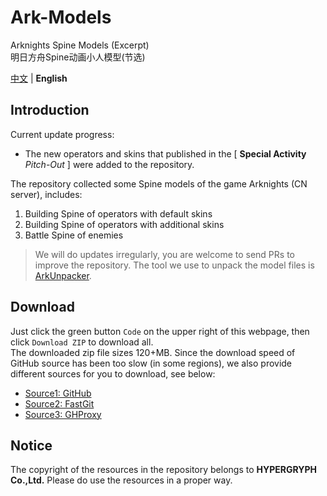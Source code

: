 Ark-Models
==========
Arknights Spine Models (Excerpt)  
明日方舟Spine动画小人模型(节选)  

[中文](README.md) | **English**

## Introduction
Current update progress:
- The new operators and skins that published in the [ **Special Activity** *Pitch-Out* ] were added to the repository.

The repository collected some Spine models of the game Arknights (CN server), includes:
1. Building Spine of operators with default skins
2. Building Spine of operators with additional skins
3. Battle Spine of enemies

> We will do updates irregularly, you are welcome to send PRs to improve the repository. The tool we use to unpack the model files is [ArkUnpacker](https://github.com/isHarryh/Ark-Unpacker).

## Download
Just click the green button `Code` on the upper right of this webpage, then click `Download ZIP` to download all.  
The downloaded zip file sizes 120+MB. Since the download speed of GitHub source has been too slow (in some regions), we also provide different sources for you to download, see below:
- [Source1: GitHub](https://github.com/isHarryh/Ark-Models/archive/refs/heads/main.zip)
- [Source2: FastGit](https://download.fastgit.org/isHarryh/Ark-Models/archive/refs/heads/main.zip)
- [Source3: GHProxy](https://ghproxy.com/?q=https%3A%2F%2Fgithub.com%2FisHarryh%2FArk-Models%2Farchive%2Frefs%2Fheads%2Fmain.zip)

## Notice
The copyright of the resources in the repository belongs to **HYPERGRYPH Co.,Ltd.** Please do use the resources in a proper way.
